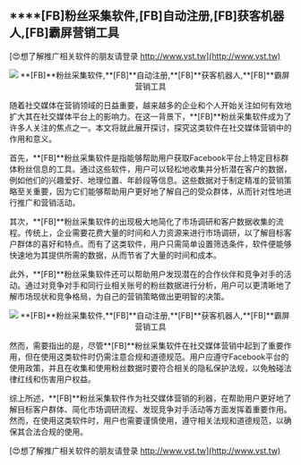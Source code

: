 ## ****[FB]**粉丝采集软件,**[FB]**自动注册,**[FB]**获客机器人,**[FB]**霸屏营销工具**

[😍想了解推广相关软件的朋友请登录 http://www.vst.tw](http://www.vst.tw)

 <center><img src="https://vst.tw/MP4/tuiguang/png/8.png" alt="**[FB]**粉丝采集软件,**[FB]**自动注册,**[FB]**获客机器人,**[FB]**霸屏营销工具"></center>

随着社交媒体在营销领域的日益重要，越来越多的企业和个人开始关注如何有效地扩大其在社交媒体平台上的影响力。在这一背景下，**[FB]**粉丝采集软件成为了许多人关注的焦点之一。本文将就此展开探讨，探究这类软件在社交媒体营销中的作用和意义。

首先，**[FB]**粉丝采集软件是指能够帮助用户获取Facebook平台上特定目标群体粉丝信息的工具。通过这些软件，用户可以轻松地收集并分析潜在客户的数据，例如他们的兴趣爱好、地理位置、年龄段等信息。这些数据对于制定精准的营销策略至关重要，因为它们能够帮助用户更好地了解自己的受众群体，从而针对性地进行推广和营销活动。

其次，**[FB]**粉丝采集软件的出现极大地简化了市场调研和客户数据收集的流程。传统上，企业需要花费大量的时间和人力资源来进行市场调研，以了解目标客户群体的喜好和特点。而有了这类软件，用户只需简单设置筛选条件，软件便能够快速地为其提供所需的数据，从而节省了大量的时间和成本。

此外，**[FB]**粉丝采集软件还可以帮助用户发现潜在的合作伙伴和竞争对手的活动。通过对竞争对手和同行业相关账号的粉丝数据进行分析，用户可以更清晰地了解市场现状和竞争格局，为自己的营销策略做出更明智的决策。

 <center><img src="https://vst.tw/MP4/tuiguang/png/8.png" alt="**[FB]**粉丝采集软件,**[FB]**自动注册,**[FB]**获客机器人,**[FB]**霸屏营销工具"></center>

然而，需要指出的是，尽管**[FB]**粉丝采集软件在社交媒体营销中起到了重要作用，但在使用这类软件时仍需注意合规和道德规范。用户应遵守Facebook平台的使用政策，并且在收集和使用粉丝数据时要符合相关的隐私保护法规，以免触碰法律红线和伤害用户权益。

综上所述，**[FB]**粉丝采集软件作为社交媒体营销的利器，在帮助用户更好地了解目标客户群体、简化市场调研流程、发现竞争对手活动等方面发挥着重要作用。然而，在使用这类软件时，用户也需要谨慎使用，遵守相关法规和道德规范，以确保其合法合规的使用。

[😍想了解推广相关软件的朋友请登录 http://www.vst.tw](http://www.vst.tw)



